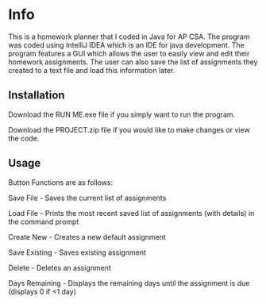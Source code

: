 # Info

This is a homework planner that I coded in Java for AP CSA. The program was coded using IntelliJ IDEA which is an IDE for java development. The program features a GUI which allows the user to easily view and edit their homework assignments. The user can also save the list of assignments they created to a text file and load this information later. 

## Installation

Download the RUN ME.exe file if you simply want to run the program.

Download the PROJECT.zip file if you would like to make changes or view the code. 

## Usage

Button Functions are as follows:

Save File - Saves the current list of assignments

Load File - Prints the most recent saved list of assignments (with details) in the command prompt 

Create New - Creates a new default assignment

Save Existing - Saves existing assignment

Delete - Deletes an assignment

Days Remaining - Displays the remaining days until the assignment is due (displays 0 if <1 day)





